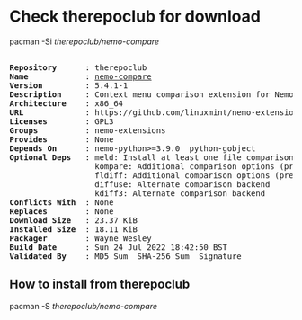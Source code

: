 # Check therepoclub for download

pacman -Si *therepoclub/nemo-compare*

<div class="highlight"><pre class="highlight"><text>
<b>Repository</b>      : therepoclub
<b>Name</b>            : <a href="../../x86_64/nemo-compare-5.4.1-1-x86_64.pkg.tar.zst">nemo-compare</a>
<b>Version</b>         : 5.4.1-1
<b>Description</b>     : Context menu comparison extension for Nemo file manager
<b>Architecture</b>    : x86_64
<b>URL</b>             : https://github.com/linuxmint/nemo-extensions
<b>Licenses</b>        : GPL3
<b>Groups</b>          : nemo-extensions
<b>Provides</b>        : None
<b>Depends On</b>      : nemo-python>=3.9.0  python-gobject
<b>Optional Deps</b>   : meld: Install at least one file comparison program
                  kompare: Additional comparison options (preferred diff, three-way, multi-compare)
                  fldiff: Additional comparison options (preferred diff, three-way, multi-compare)
                  diffuse: Alternate comparison backend
                  kdiff3: Alternate comparison backend
<b>Conflicts With</b>  : None
<b>Replaces</b>        : None
<b>Download Size</b>   : 23.37 KiB
<b>Installed Size</b>  : 18.11 KiB
<b>Packager</b>        : Wayne Wesley <wayne6324@gmail.com>
<b>Build Date</b>      : Sun 24 Jul 2022 18:42:50 BST
<b>Validated By</b>    : MD5 Sum  SHA-256 Sum  Signature
</text></pre></div>

## How to install from therepoclub

pacman -S *therepoclub/nemo-compare*

